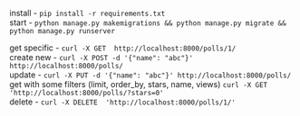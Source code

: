 install - ```pip install -r requirements.txt```  
start - ```python manage.py makemigrations && python manage.py migrate && python manage.py runserver```

get specific - ```curl -X GET  http://localhost:8000/polls/1/```  
create new - ```curl -X POST -d '{"name": "abc"}' http://localhost:8000/polls/```  
update - ```curl -X PUT -d '{"name": "abc"}' http://localhost:8000/polls/```  
get with some filters (limit, order_by, stars, name, views) ```curl -X GET  'http://localhost:8000/polls/?stars=0'```   
delete - ```curl -X DELETE  'http://localhost:8000/polls/1/'```